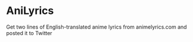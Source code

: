AniLyrics
=========

Get two lines of English-translated anime lyrics from animelyrics.com and posted it to Twitter
